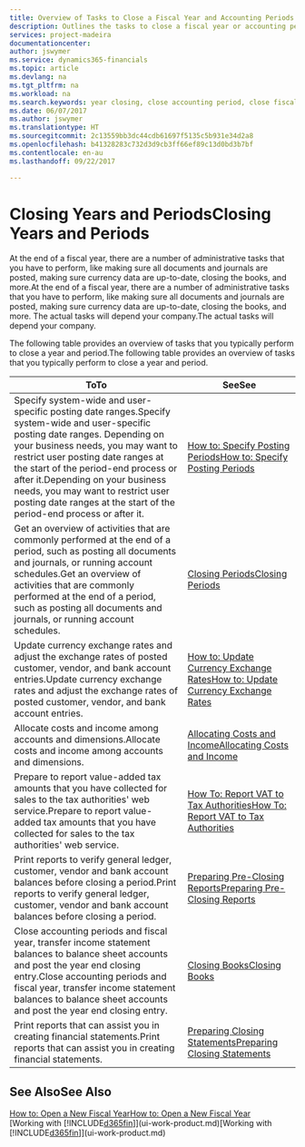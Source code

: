 ```yaml
---
title: Overview of Tasks to Close a Fiscal Year and Accounting Periods | Microsoft Docs
description: Outlines the tasks to close a fiscal year or accounting period, for example, making sure documents and journals are posted and verifying bank balances.
services: project-madeira
documentationcenter: 
author: jswymer
ms.service: dynamics365-financials
ms.topic: article
ms.devlang: na
ms.tgt_pltfrm: na
ms.workload: na
ms.search.keywords: year closing, close accounting period, close fiscal year, bank account detailed trial balance
ms.date: 06/07/2017
ms.author: jswymer
ms.translationtype: HT
ms.sourcegitcommit: 2c13559bb3dc44cdb61697f5135c5b931e34d2a8
ms.openlocfilehash: b41328283c732d3d9cb3ff66ef89c13d0bd3b7bf
ms.contentlocale: en-au
ms.lasthandoff: 09/22/2017

---
```

# <a name="closing-years-and-periods"></a><span data-ttu-id="9fd6c-103">Closing Years and Periods</span><span class="sxs-lookup"><span data-stu-id="9fd6c-103">Closing Years and Periods</span></span>
<span data-ttu-id="9fd6c-104">At the end of a fiscal year, there are a number of administrative tasks that you have to perform, like making sure all documents and journals are posted, making sure currency data are up-to-date, closing the books, and more.</span><span class="sxs-lookup"><span data-stu-id="9fd6c-104">At the end of a fiscal year, there are a number of administrative tasks that you have to perform, like making sure all documents and journals are posted, making sure currency data are up-to-date, closing the books, and more.</span></span> <span data-ttu-id="9fd6c-105">The actual tasks will depend your company.</span><span class="sxs-lookup"><span data-stu-id="9fd6c-105">The actual tasks will depend your company.</span></span>

<span data-ttu-id="9fd6c-106">The following table provides an overview of tasks that you typically perform to close a year and period.</span><span class="sxs-lookup"><span data-stu-id="9fd6c-106">The following table provides an overview of tasks that you typically perform to close a year and period.</span></span> 

| <span data-ttu-id="9fd6c-107">To</span><span class="sxs-lookup"><span data-stu-id="9fd6c-107">To</span></span> | <span data-ttu-id="9fd6c-108">See</span><span class="sxs-lookup"><span data-stu-id="9fd6c-108">See</span></span> |
| --- | --- |
| <span data-ttu-id="9fd6c-109">Specify system-wide and user-specific posting date ranges.</span><span class="sxs-lookup"><span data-stu-id="9fd6c-109">Specify system-wide and user-specific posting date ranges.</span></span> <span data-ttu-id="9fd6c-110">Depending on your business needs, you may want to restrict user posting date ranges at the start of the period-end process or after it.</span><span class="sxs-lookup"><span data-stu-id="9fd6c-110">Depending on your business needs, you may want to restrict user posting date ranges at the start of the period-end process or after it.</span></span> |[<span data-ttu-id="9fd6c-111">How to: Specify Posting Periods</span><span class="sxs-lookup"><span data-stu-id="9fd6c-111">How to: Specify Posting Periods</span></span>](finance-how-specify-posting-periods.md) |
| <span data-ttu-id="9fd6c-112">Get an overview of activities that are commonly performed at the end of a period, such as posting all documents and journals, or running account schedules.</span><span class="sxs-lookup"><span data-stu-id="9fd6c-112">Get an overview of activities that are commonly performed at the end of a period, such as posting all documents and journals, or running account schedules.</span></span> |[<span data-ttu-id="9fd6c-113">Closing Periods</span><span class="sxs-lookup"><span data-stu-id="9fd6c-113">Closing Periods</span></span>](year-how-complete-period-end-processes.md) |
| <span data-ttu-id="9fd6c-114">Update currency exchange rates and adjust the exchange rates of posted customer, vendor, and bank account entries.</span><span class="sxs-lookup"><span data-stu-id="9fd6c-114">Update currency exchange rates and adjust the exchange rates of posted customer, vendor, and bank account entries.</span></span> |[<span data-ttu-id="9fd6c-115">How to: Update Currency Exchange Rates</span><span class="sxs-lookup"><span data-stu-id="9fd6c-115">How to: Update Currency Exchange Rates</span></span>](finance-how-update-currencies.md) |
| <span data-ttu-id="9fd6c-116">Allocate costs and income among accounts and dimensions.</span><span class="sxs-lookup"><span data-stu-id="9fd6c-116">Allocate costs and income among accounts and dimensions.</span></span> |[<span data-ttu-id="9fd6c-117">Allocating Costs and Income</span><span class="sxs-lookup"><span data-stu-id="9fd6c-117">Allocating Costs and Income</span></span>](year-allocate-costs-income.md) |
| <span data-ttu-id="9fd6c-118">Prepare to report value-added tax amounts that you have collected for sales to the tax authorities' web service.</span><span class="sxs-lookup"><span data-stu-id="9fd6c-118">Prepare to report value-added tax amounts that you have collected for sales to the tax authorities' web service.</span></span> |[<span data-ttu-id="9fd6c-119">How To: Report VAT to Tax Authorities</span><span class="sxs-lookup"><span data-stu-id="9fd6c-119">How To: Report VAT to Tax Authorities</span></span>](finance-how-report-vat.md)|
| <span data-ttu-id="9fd6c-120">Print reports to verify general ledger, customer, vendor and bank account balances before closing a period.</span><span class="sxs-lookup"><span data-stu-id="9fd6c-120">Print reports to verify general ledger, customer, vendor and bank account balances before closing a period.</span></span> |[<span data-ttu-id="9fd6c-121">Preparing Pre-Closing Reports</span><span class="sxs-lookup"><span data-stu-id="9fd6c-121">Preparing Pre-Closing Reports</span></span>](year-prepare-preclose-reports.md) |
| <span data-ttu-id="9fd6c-122">Close accounting periods and fiscal year, transfer income statement balances to balance sheet accounts and post the year end closing entry.</span><span class="sxs-lookup"><span data-stu-id="9fd6c-122">Close accounting periods and fiscal year, transfer income statement balances to balance sheet accounts and post the year end closing entry.</span></span> |[<span data-ttu-id="9fd6c-123">Closing Books</span><span class="sxs-lookup"><span data-stu-id="9fd6c-123">Closing Books</span></span>](year-close-books.md) |
| <span data-ttu-id="9fd6c-124">Print reports that can assist you in creating financial statements.</span><span class="sxs-lookup"><span data-stu-id="9fd6c-124">Print reports that can assist you in creating financial statements.</span></span> |[<span data-ttu-id="9fd6c-125">Preparing Closing Statements</span><span class="sxs-lookup"><span data-stu-id="9fd6c-125">Preparing Closing Statements</span></span>](year-prepare-close-statement.md) |

## <a name="see-also"></a><span data-ttu-id="9fd6c-126">See Also</span><span class="sxs-lookup"><span data-stu-id="9fd6c-126">See Also</span></span>
[<span data-ttu-id="9fd6c-127">How to: Open a New Fiscal Year</span><span class="sxs-lookup"><span data-stu-id="9fd6c-127">How to: Open a New Fiscal Year</span></span>](finance-how-open-new-fiscal-year.md)  
<span data-ttu-id="9fd6c-128">[Working with [!INCLUDE[d365fin](includes/d365fin_md.md)]](ui-work-product.md)</span><span class="sxs-lookup"><span data-stu-id="9fd6c-128">[Working with [!INCLUDE[d365fin](includes/d365fin_md.md)]](ui-work-product.md)</span></span>


